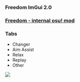 ### Freedom ImGui 2.0
### [Freedom - internal osu! mod](https://github.com/Ciremun/freedom "Freedom - internal osu! mod")


### Tabs

- Changer
- Aim Assist
- Relax
- Replay
- Other

![](https://github.com/Klofrox/Rox-ImGui-Freedom/blob/main/Screenshot_2.png?raw=true)
